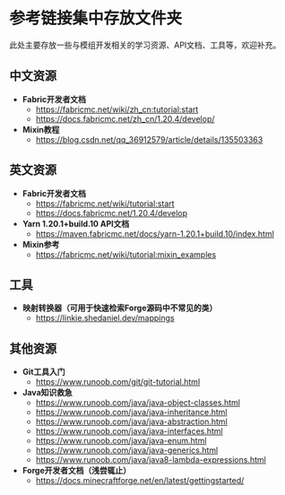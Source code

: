 # 参考链接集中存放文件夹

此处主要存放一些与模组开发相关的学习资源、API文档、工具等，欢迎补充。

## 中文资源
- **Fabric开发者文档**
    - https://fabricmc.net/wiki/zh_cn:tutorial:start
    - https://docs.fabricmc.net/zh_cn/1.20.4/develop/
- **Mixin教程**
    - https://blog.csdn.net/qq_36912579/article/details/135503363

## 英文资源
- **Fabric开发者文档**
    - https://fabricmc.net/wiki/tutorial:start
    - https://docs.fabricmc.net/1.20.4/develop
- **Yarn 1.20.1+build.10 API文档**
    - https://maven.fabricmc.net/docs/yarn-1.20.1+build.10/index.html
- **Mixin参考**
    - https://fabricmc.net/wiki/tutorial:mixin_examples

## 工具
- **映射转换器（可用于快速检索Forge源码中不常见的类）**
    - https://linkie.shedaniel.dev/mappings

## 其他资源
- **Git工具入门**
    - https://www.runoob.com/git/git-tutorial.html
- **Java知识救急**
    - https://www.runoob.com/java/java-object-classes.html
    - https://www.runoob.com/java/java-inheritance.html
    - https://www.runoob.com/java/java-abstraction.html
    - https://www.runoob.com/java/java-interfaces.html
    - https://www.runoob.com/java/java-enum.html
    - https://www.runoob.com/java/java-generics.html
    - https://www.runoob.com/java/java8-lambda-expressions.html
- **Forge开发者文档（浅尝辄止）**
    - https://docs.minecraftforge.net/en/latest/gettingstarted/
